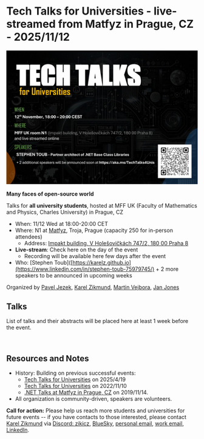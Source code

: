 # Tech Talks for Universities - live-streamed from Matfyz in Prague, CZ - 2025/11/12

![Flyer](/images/TechTalks4Unis_2025-11-12.png)

**Many faces of open-source world**

Talks for **all university students**, hosted at MFF UK (Faculty of Mathematics and Physics, Charles University) in Prague, CZ
- When: 11/12 Wed at 18:00-20:00 CET
- Where: N1 at [Matfyz](https://matfyz.cz/), Troja, Prague (capacity 250 for in-person attendees)
    - Address: [Impakt building, V Holešovičkách 747/2, 180 00 Praha 8](https://www.mff.cuni.cz/cs/vnitrni-zalezitosti/budovy-a-arealy/troja)
- **Live-stream**: Check here on the day of the event
    -  Recording will be available here few days after the event
- Who: [Stephen Toub]([https://karelz.github.io](https://www.linkedin.com/in/stephen-toub-75979745/) + 2 more speakers to be announced in upcoming weeks


Organized by [Pavel Jezek](https://www.mff.cuni.cz/en/faculty/organizational-structure/people?hdl=2764), [Karel Zikmund](https://karelz.github.io), [Martin Vejbora](https://www.linkedin.com/in/martin-vejbora-7011481b9/), [Jan Jones](https://github.com/jjonescz)

## Talks

List of talks and their abstracts will be placed here at least 1 week before the event.

<br/>

## Resources and Notes

- History: Building on previous successful events:
  - [Tech Talks for Universities](/events/events_2025-04-29_Tech_Talks_for_Universities) on 2025/4/19
  - [Tech Talks for Universities](/events/events_2022-11-10_Tech_Talks_for_Universities) on 2022/11/10
  - [.NET Talks at Matfyz in Prague, CZ](/events/events_2019-11-14_dotNet_Talks_at_Matfyz) on 2019/11/14.
- All organization is community-driven, speakers are volunteers.

**Call for action:** Please help us reach more students and universities for future events -- if you have contacts to those interested, please contact [Karel Zikmund](https://karelz.github.io/) via [Discord: zikicz](https://discord.com/), [BlueSky](https://bsky.app/profile/zikicz.bsky.social), [personal email](mailto:ZikiCZ@hotmail.com), [work email](mailto:karelz@microsoft.com), [LinkedIn](https://www.linkedin.com/in/karelzikmund).
